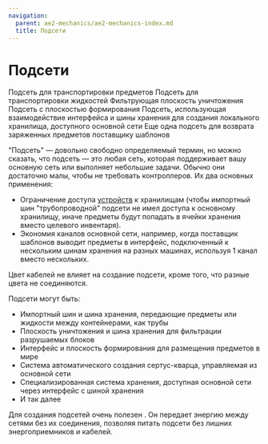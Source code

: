 ```yaml
---
navigation:
  parent: ae2-mechanics/ae2-mechanics-index.md
  title: Подсети
---
```


# Подсети

<GameScene zoom="4" interactive={true}>
<ImportStructure src="../assets/assemblies/subnet_demonstration.snbt" />

<DiamondAnnotation pos="6.5 2.5 0.5" color="#00ff00">
        Подсеть для транспортировки предметов
    </DiamondAnnotation>

<DiamondAnnotation pos="5.5 2.5 0.5" color="#00ff00">
        Подсеть для транспортировки жидкостей
    </DiamondAnnotation>

<DiamondAnnotation pos="4.5 2.5 0.5" color="#00ff00">
        Фильтрующая плоскость уничтожения
    </DiamondAnnotation>

<DiamondAnnotation pos="3.5 2.5 0.5" color="#00ff00">
        Подсеть с плоскостью формирования
    </DiamondAnnotation>

<DiamondAnnotation pos="2.5 2.5 0.5" color="#00ff00">
        Подсеть, использующая взаимодействие интерфейса и шины хранения для создания локального хранилища,
доступного основной сети
    </DiamondAnnotation>

<DiamondAnnotation pos="1.5 1.5 0.5" color="#00ff00">
        Еще одна подсеть для возврата заряженных предметов поставщику шаблонов
    </DiamondAnnotation>

<IsometricCamera yaw="195" pitch="30" />
</GameScene>

"Подсеть" — довольно свободно определяемый термин, но можно сказать, что подсеть — это любая сеть, которая поддерживает вашу основную сеть или выполняет небольшие задачи. Обычно они достаточно малы, чтобы не требовать контроллеров. Их два основных применения:

*   Ограничение доступа [устройств](../ae2-mechanics/devices.md) к хранилищам (чтобы импортный шин "трубопроводной" подсети не имел доступа к основному хранилищу, иначе предметы будут попадать в ячейки хранения вместо целевого инвентаря).
*   Экономия каналов основной сети, например, когда поставщик шаблонов выводит предметы в интерфейс, подключенный к нескольким шинам хранения на разных машинах, используя 1 канал вместо нескольких.

Цвет кабелей не влияет на создание подсети, кроме того, что разные цвета не соединяются.

Подсети могут быть:

*   Импортный шин и шина хранения, передающие предметы или жидкости между контейнерами, как трубы
*   Плоскость уничтожения и шина хранения для фильтрации разрушаемых блоков
*   Интерфейс и плоскость формирования для размещения предметов в мире
*   Система автоматического создания сертус-кварца, управляемая <ItemLink id="level_emitter" /> из основной сети
*   Специализированная система хранения, доступная основной сети через интерфейс с шиной хранения
*   И так далее

Для создания подсетей очень полезен <ItemLink id="quartz_fiber" />. Он передает энергию между сетями без их соединения, позволяя питать подсети без лишних энергоприемников и кабелей.